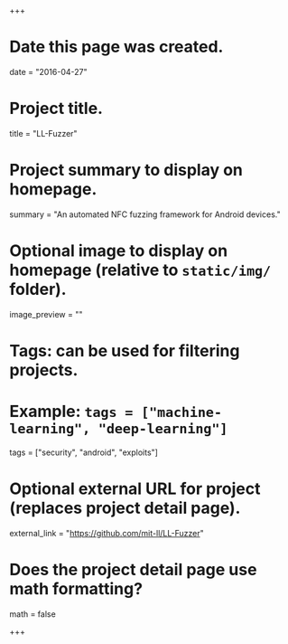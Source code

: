 +++
# Date this page was created.
date = "2016-04-27"

# Project title.
title = "LL-Fuzzer"

# Project summary to display on homepage.
summary = "An automated NFC fuzzing framework for Android devices."

# Optional image to display on homepage (relative to `static/img/` folder).
image_preview = ""

# Tags: can be used for filtering projects.
# Example: `tags = ["machine-learning", "deep-learning"]`
tags = ["security", "android", "exploits"]

# Optional external URL for project (replaces project detail page).
external_link = "https://github.com/mit-ll/LL-Fuzzer"

# Does the project detail page use math formatting?
math = false

+++
